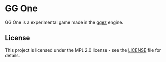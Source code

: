 # GG One

GG One is a experimental game made in the [ggez](https://ggez.rs/) engine.

## License

This project is licensed under the MPL 2.0 license - see the [LICENSE](LICENSE) file for details.